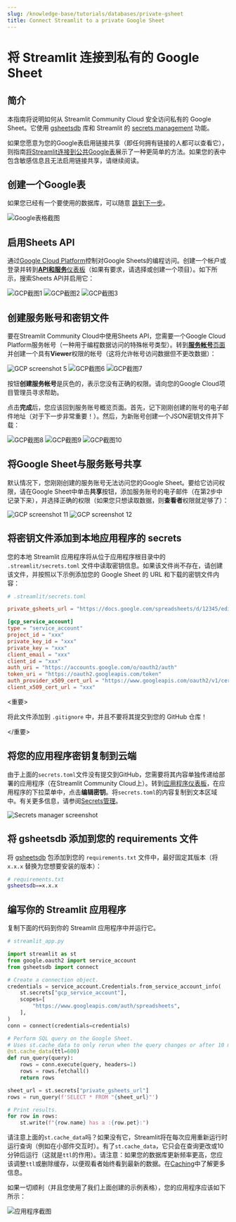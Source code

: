```yaml
---
slug: /knowledge-base/tutorials/databases/private-gsheet
title: Connect Streamlit to a private Google Sheet
---
```


# 将 Streamlit 连接到私有的 Google Sheet

## 简介

本指南将说明如何从 Streamlit Community Cloud 安全访问私有的 Google Sheet。它使用 [gsheetsdb](https://github.com/betodealmeida/gsheets-db-api) 库和 Streamlit 的 [secrets management](/streamlit-community-cloud/get-started/deploy-an-app/connect-to-data-sources/secrets-management) 功能。

如果您愿意为您的Google表启用链接共享（即任何拥有链接的人都可以查看它），则指南[将Streamlit连接到公共Google表](/knowledge-base/tutorials/databases/public-gsheet)展示了一种更简单的方法。如果您的表中包含敏感信息且无法启用链接共享，请继续阅读。

## 创建一个Google表

<Note>

如果您已经有一个要使用的数据库，可以随意 [跳到下一步](#enable-the-sheets-api)。

</Note>

![Google表格截图](/images/databases/private-gsheet-1.png)

## 启用Sheets API

通过[Google Cloud Platform](https://cloud.google.com/)控制对Google Sheets的编程访问。创建一个帐户或登录并转到[**API和服务**仪表板](https://console.cloud.google.com/apis/dashboard)（如果有要求，请选择或创建一个项目）。如下所示，搜索Sheets API并启用它：

<Flex>
<Image alt="GCP截图1" src="/images/databases/private-gsheet-2.png" />
<Image alt="GCP截图2" src="/images/databases/private-gsheet-3.png" />
<Image alt="GCP截图3" src="/images/databases/private-gsheet-4.png" />
</Flex>

## 创建服务账号和密钥文件

要在Streamlit Community Cloud中使用Sheets API，您需要一个Google Cloud Platform服务帐号（一种用于编程数据访问的特殊帐号类型）。转到[**服务帐号**页面](https://console.cloud.google.com/iam-admin/serviceaccounts)并创建一个具有**Viewer**权限的帐号（这将允许帐号访问数据但不更改数据）：

<Flex>
<Image alt="GCP screenshot 5" src="/images/databases/private-gsheet-5.png" />
<Image alt="GCP截图6" src="/images/databases/private-gsheet-6.png" />
<Image alt="GCP截图7" src="/images/databases/private-gsheet-7.png" />
</Flex>

<Note>

按钮**创建服务帐号**是灰色的，表示您没有正确的权限。请向您的Google Cloud项目管理员寻求帮助。

</Note>

点击**完成**后，您应该回到服务账号概览页面。首先，记下刚刚创建的账号的电子邮件地址（对于下一步非常重要！）。然后，为新账号创建一个JSON密钥文件并下载：

<Flex>
<Image alt="GCP截图8" src="/images/databases/private-gsheet-8.png" />
<Image alt="GCP截图9" src="/images/databases/private-gsheet-9.png" />
<Image alt="GCP截图10" src="/images/databases/private-gsheet-10.png" />
</Flex>

## 将Google Sheet与服务账号共享

默认情况下，您刚刚创建的服务账号无法访问您的Google Sheet。要给它访问权限，请在Google Sheet中单击**共享**按钮，添加服务账号的电子邮件（在第2步中记录下来），并选择正确的权限（如果您只想读取数据，则**查看者**权限就足够了）：

<Flex>
<Image alt="GCP screenshot 11" src="/images/databases/private-gsheet-11.png" />
<Image alt="GCP screenshot 12" src="/images/databases/private-gsheet-12.png" />
</Flex>

## 将密钥文件添加到本地应用程序的 secrets

您的本地 Streamlit 应用程序将从位于应用程序根目录中的 `.streamlit/secrets.toml` 文件中读取密钥信息。如果该文件尚不存在，请创建该文件，并按照以下示例添加您的 Google Sheet 的 URL 和下载的密钥文件内容：

```toml
# .streamlit/secrets.toml

private_gsheets_url = "https://docs.google.com/spreadsheets/d/12345/edit?usp=sharing"

[gcp_service_account]
type = "service_account"
project_id = "xxx"
private_key_id = "xxx"
private_key = "xxx"
client_email = "xxx"
client_id = "xxx"
auth_uri = "https://accounts.google.com/o/oauth2/auth"
token_uri = "https://oauth2.googleapis.com/token"
auth_provider_x509_cert_url = "https://www.googleapis.com/oauth2/v1/certs"
client_x509_cert_url = "xxx"
```

<重要>

将此文件添加到 `.gitignore` 中，并且不要将其提交到您的 GitHub 仓库！

</重要>

## 将您的应用程序密钥复制到云端

由于上面的`secrets.toml`文件没有提交到GitHub，您需要将其内容单独传递给部署的应用程序（在Streamlit Community Cloud上）。转到[应用程序仪表板](https://share.streamlit.io/)，在应用程序的下拉菜单中，点击**编辑密钥**。将`secrets.toml`的内容复制到文本区域中。有关更多信息，请参阅[Secrets管理](/streamlit-community-cloud/get-started/deploy-an-app/connect-to-data-sources/secrets-management)。

![Secrets manager screenshot](/images/databases/edit-secrets.png)

## 将 gsheetsdb 添加到您的 requirements 文件

将 [gsheetsdb](https://github.com/betodealmeida/gsheets-db-api) 包添加到您的 `requirements.txt` 文件中，最好固定其版本（将 `x.x.x` 替换为您想要安装的版本）：

```bash
# requirements.txt
gsheetsdb==x.x.x
```

## 编写你的 Streamlit 应用程序

复制下面的代码到你的 Streamlit 应用程序中并运行它。

```python
# streamlit_app.py

import streamlit as st
from google.oauth2 import service_account
from gsheetsdb import connect

# Create a connection object.
credentials = service_account.Credentials.from_service_account_info(
    st.secrets["gcp_service_account"],
    scopes=[
        "https://www.googleapis.com/auth/spreadsheets",
    ],
)
conn = connect(credentials=credentials)

# Perform SQL query on the Google Sheet.
# Uses st.cache_data to only rerun when the query changes or after 10 min.
@st.cache_data(ttl=600)
def run_query(query):
    rows = conn.execute(query, headers=1)
    rows = rows.fetchall()
    return rows

sheet_url = st.secrets["private_gsheets_url"]
rows = run_query(f'SELECT * FROM "{sheet_url}"')

# Print results.
for row in rows:
    st.write(f"{row.name} has a :{row.pet}:")
```

请注意上面的`st.cache_data`吗？如果没有它，Streamlit将在每次应用重新运行时运行查询（例如在小部件交互时）。有了`st.cache_data`，它只会在查询更改或10分钟后运行（这就是`ttl`的作用）。请注意：如果您的数据库更新频率更高，您应该调整`ttl`或删除缓存，以便观看者始终看到最新的数据。在[Caching](/library/advanced-features/caching)中了解更多信息。

如果一切顺利（并且您使用了我们上面创建的示例表格），您的应用程序应该如下所示：

![应用程序截图](/images/databases/streamlit-app.png)